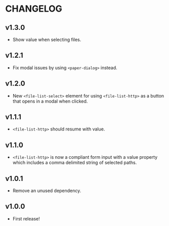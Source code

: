 # CHANGELOG

## v1.3.0
- Show value when selecting files.

## v1.2.1
- Fix modal issues by using `<paper-dialog>` instead.

## v1.2.0
- New `<file-list-select>` element for using `<file-list-http>` as a button that opens in a modal when clicked.

## v1.1.1
- `<file-list-http>` should resume with value.

## v1.1.0
- `<file-list-http>` is now a compliant form input with a value property which includes a comma delimited string of selected paths.

## v1.0.1
- Remove an unused dependency.

## v1.0.0
- First release!
